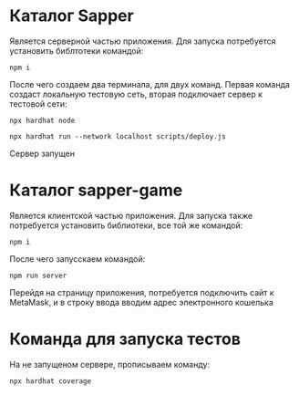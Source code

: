 # Каталог Sapper
Является серверной частью приложения. Для запуска потребуется установить библтотеки командой:
```
npm i
```
После чего создаем два терминала, для двух команд. Первая команда создаст локальную тестовую сеть, вторая подключает сервер к тестовой сети:
```
npx hardhat node

npx hardhat run --network localhost scripts/deploy.js
```
Сервер запущен

# Каталог sapper-game
Является клиентской частью приложения. Для запуска также потребуется установить библиотеки, все той же командой:
```
npm i
```
После чего запусскаем командой:
```
npm run server
```
Перейдя на страницу приложения, потребуется подключить сайт к MetaMask, и в строку ввода вводим адрес электронного кошелька

# Команда для запуска тестов
На не запущеном сервере, прописываем команду:
```
npx hardhat coverage
```
